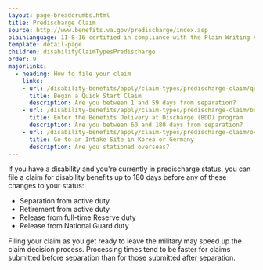 ```yaml
---
layout: page-breadcrumbs.html
title: Predischarge Claim
source: http://www.benefits.va.gov/predischarge/index.asp
plainlanguage: 11-8-16 certified in compliance with the Plain Writing Act
template: detail-page
children: disabilityClaimTypesPredischarge
order: 9
majorlinks:
  - heading: How to file your claim
    links:
    - url: /disability-benefits/apply/claim-types/predischarge-claim/quick-start
      title: Begin a Quick Start Claim
      description: Are you between 1 and 59 days from separation?
    - url: /disability-benefits/apply/claim-types/predischarge-claim/bdd
      title: Enter the Benefits Delivery at Discharge (BDD) program
      description: Are you between 60 and 180 days from separation?
    - url: /disability-benefits/apply/claim-types/predischarge-claim/overseas
      title: Go to an Intake Site in Korea or Germany
      description: Are you stationed overseas?
---
```


<div class="va-introtext">

If you have a disability and you're currently in predischarge status, you can file a claim for disability benefits up to 180 days before any of these changes to your status:

</div>

- Separation from active duty
- Retirement from active duty
- Release from full-time Reserve duty
- Release from National Guard duty

Filing your claim as you get ready to leave the military may speed up the claim decision process. Processing times tend to be faster for claims submitted before separation than for those submitted after separation.
